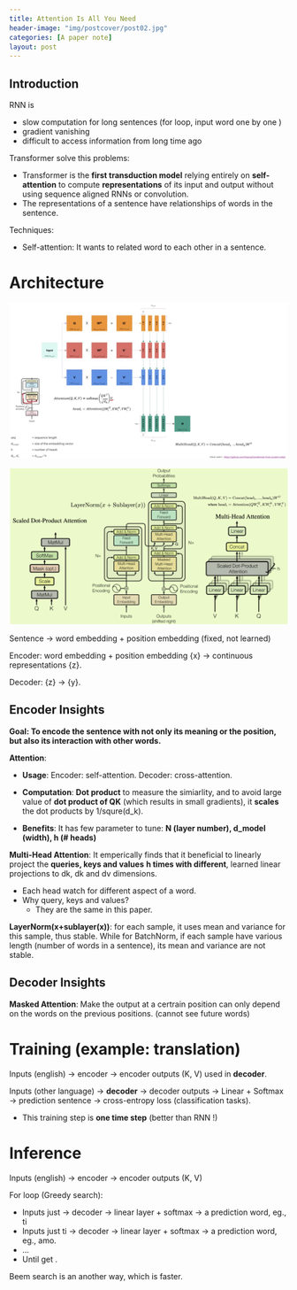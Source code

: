 ```yaml
---
title: Attention Is All You Need
header-image: "img/postcover/post02.jpg"
categories: [A paper note]
layout: post
---
```


## Introduction

RNN is

- slow computation for long sentences (for loop, input word one by one )
- gradient vanishing
- difficult to access information from long time ago

Transformer solve this problems:

- Transformer is the **first transduction model** relying entirely on **self-attention** to compute **representations** of its input and output without using sequence aligned RNNs or convolution.
- The representations of a sentence have relationships of words in the sentence.

Techniques: 

- Self-attention: It wants to related word to each other in a sentence.

# Architecture

![image-20231207180623472](../../img/a_img_store/image-20231207180623472.png)

![image-20231207150948826](../../img/a_img_store/image-20231207150948826.png)

  Sentence -> word embedding + position embedding (fixed, not learned)

Encoder: word embedding + position embedding {x} -> continuous representations {z}.

Decoder: {z} -> {y}.

## Encoder Insights

**Goal:  To encode the sentence with not only its meaning or the position, but also its interaction with other words.**

**Attention**:

- **Usage**: Encoder: self-attention. Decoder: cross-attention.

- **Computation**: **Dot product** to measure the simiarlity, and to avoid large value of **dot product of QK** (which results in small gradients), it **scales** the dot products by 1/squre(d_k).
- **Benefits**: It has few parameter to tune: **N (layer number), d_model (width), h (# heads)**

**Multi-Head Attention**: It emperically finds that it beneficial to linearly project the **queries, keys and values** **h times with different**, learned linear projections to dk, dk and dv dimensions.

- Each head watch for different aspect of a word.
- Why query, keys and values?
  - They are the same in this paper.

**LayerNorm(x+sublayer(x))**: for each sample, it uses mean and variance for this sample, thus stable. While for BatchNorm, if each sample have various length (number of words in a sentence), its mean and variance are not stable.

## Decoder Insights

**Masked Attention**: Make the output at a certrain position can only depend on the words on the previous positions. (cannot see future words)

# Training (example: translation)

Inputs (english) -> encoder -> encoder outputs (K, V) used in **decoder**.

Inputs (other language) -> **decoder** -> decoder outputs -> Linear + Softmax -> prediction sentence ->  cross-entropy loss (classification tasks).

- This training step is **one time step** (better than RNN !)

# Inference 

Inputs (english) -> encoder -> encoder outputs (K, V)

For loop (Greedy search):

- Inputs just <SOS> -> decoder -> linear layer + softmax -> a prediction word, eg., ti
- Inputs just <SOS> ti -> decoder -> linear layer + softmax -> a prediction word, eg., amo.
- ...
- Until get <SOS>.

Beem search is an another way, which is faster.











